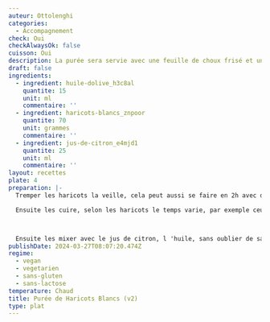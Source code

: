 ```yaml
---
auteur: Ottolenghi
categories:
  - Accompagnement
check: Oui
checkAlwaysOk: false
cuisson: Oui
description: La purée sera servie avec une feuille de choux frisé et une picada. Mais elle peut faire un accompagnement de légumes avec un peu de jus.
draft: false
ingredients:
  - ingredient: huile-dolive_h3c8al
    quantite: 15
    unit: ml
    commentaire: ''
  - ingredient: haricots-blancs_znpoor
    quantite: 70
    unit: grammes
    commentaire: ''
  - ingredient: jus-de-citron_e4mjd1
    quantite: 25
    unit: ml
    commentaire: ''
layout: recettes
plate: 4
preparation: |-
  Tremper les haricots la veille, cela peut aussi se faire en 2h avec de l'eau chaude, mais pour une meilleure digestion, 2 jours de trempages en changeant l'eau est le top.

  Ensuite les cuire, selon les haricots le temps varie, par exemple ceux de Lima prennent plutôt 2h, alors que les petits lingots blancs seront cuit en une petite heur s'ils ont eu un bon trempage.



  Ensuite les mixer avec le jus de citron, l 'huile, sans oublier de saler. Ici on peut rajouter un peu d 'eau, selon l'égouttage opéré. On voudra que la purée soit bien lisse et pas sèche.
publishDate: 2024-03-27T08:07:20.474Z
regime:
  - vegan
  - vegetarien
  - sans-gluten
  - sans-lactose
temperature: Chaud
title: Purée de Haricots Blancs (v2)
type: plat
---
```


